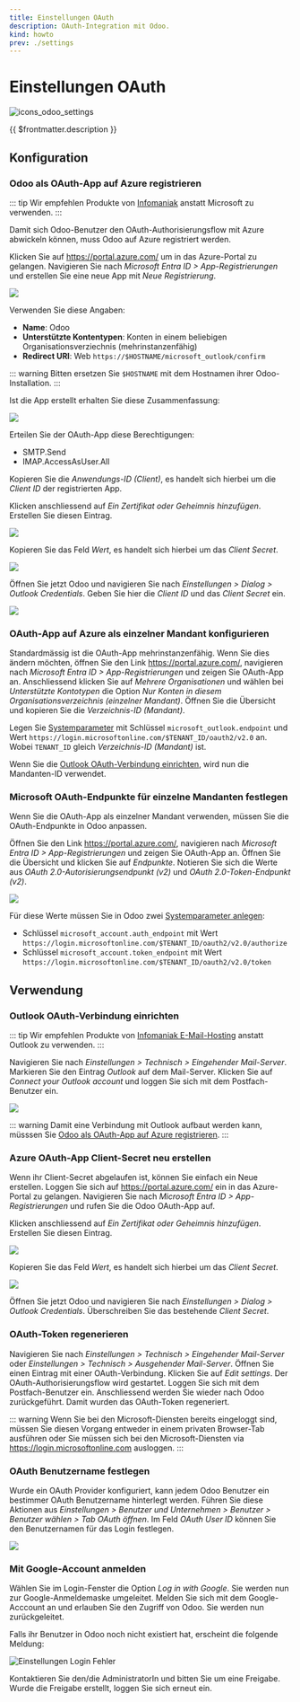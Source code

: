 ```yaml
---
title: Einstellungen OAuth
description: OAuth-Integration mit Odoo.
kind: howto
prev: ./settings
---
```

# Einstellungen OAuth
![icons_odoo_settings](attachments/icons_odoo_settings.png)

{{ $frontmatter.description }}

## Konfiguration

### Odoo als OAuth-App auf Azure registrieren

::: tip
Wir empfehlen Produkte von [Infomaniak](https://www.infomaniak.com/goto/de/home?utm_term=67ff9acbaabca) anstatt Microsoft zu verwenden.
:::

Damit sich Odoo-Benutzer den OAuth-Authorisierungsflow mit Azure abwickeln können, muss Odoo auf Azure registriert werden.

Klicken Sie auf <https://portal.azure.com/> um in das Azure-Portal zu gelangen. Navigieren Sie nach *Microsoft Entra ID > App-Registrierungen* und erstellen Sie eine neue App mit *Neue Registrierung*.

![](attachments/Einstellungen%20OAuth%20App-Registrierungen.png)

Verwenden Sie diese Angaben:

* **Name**: Odoo
* **Unterstützte Kontentypen**: Konten in einem beliebigen Organisationsverziechnis (mehrinstanzenfähig)
* **Redirect URI**: Web `https://$HOSTNAME/microsoft_outlook/confirm`

::: warning
Bitten ersetzen Sie `$HOSTNAME` mit dem Hostnamen ihrer Odoo-Installation.
:::

Ist die App erstellt erhalten Sie diese Zusammenfassung:

![](attachments/Einstellungen%20OAuth%20Odoo%20App.png)

Erteilen Sie der OAuth-App diese Berechtigungen:

* SMTP.Send
* IMAP.AccessAsUser.All

Kopieren Sie die *Anwendungs-ID (Client)*, es handelt sich hierbei um die *Client ID* der registrierten App.

Klicken anschliessend auf *Ein Zertifikat oder Geheimnis hinzufügen*. Erstellen Sie diesen Eintrag.

![](attachments/Einstellungen%20OAuth%20Client%20Secret.png)

Kopieren Sie das Feld *Wert*, es handelt sich hierbei um das *Client Secret*.

![](attachments/Einstellungen%20OAuth%20Copy%20Secret.png)

Öffnen Sie jetzt Odoo und navigieren Sie nach *Einstellungen > Dialog > Outlook Credentials*. Geben Sie hier die *Client ID* und das *Client Secret* ein.

![](attachments/Einstellungen%20OAuth%20Paste%20Client%20ID%20and%20Secret.png)

### OAuth-App auf Azure als einzelner Mandant konfigurieren

Standardmässig ist die OAuth-App mehrinstanzenfähig. Wenn Sie dies ändern möchten, öffnen Sie den Link <https://portal.azure.com/>, navigieren nach *Microsoft Entra ID > App-Registrierungen* und zeigen Sie OAuth-App an. Anschliessend klicken Sie auf *Mehrere Organisationen* und wählen bei *Unterstützte Kontotypen* die Option *Nur Konten in diesem Organisationsverzeichnis (einzelner Mandant)*. Öffnen Sie die Übersicht und kopieren Sie die *Verzeichnis-ID (Mandant)*. 

Legen Sie [Systemparameter](Development.md#Systemparameter%20anlegen) mit Schlüssel `microsoft_outlook.endpoint` und Wert `https://login.microsoftonline.com/$TENANT_ID/oauth2/v2.0` an. Wobei `TENANT_ID` gleich *Verzeichnis-ID (Mandant)* ist.

Wenn Sie die [Outlook OAuth-Verbindung einrichten](#Outlook%20OAuth-Verbindung%20einrichten), wird nun die Mandanten-ID verwendet.

### Microsoft OAuth-Endpunkte für einzelne Mandanten festlegen

Wenn Sie die OAuth-App als einzelner Mandant verwenden, müssen Sie die OAuth-Endpunkte in Odoo anpassen.

Öffnen Sie den Link <https://portal.azure.com/>, navigieren nach *Microsoft Entra ID > App-Registrierungen* und zeigen Sie OAuth-App an. Öffnen Sie die Übersicht und klicken Sie auf *Endpunkte*. Notieren Sie sich die Werte aus *OAuth 2.0-Autorisierungsendpunkt (v2)* und *OAuth 2.0-Token-Endpunkt (v2)*.

![](attachments/Settings%20OAuth%20Azure%20Endpunkte.png)

Für diese Werte müssen Sie in Odoo zwei [Systemparameter anlegen](Development.md#Systemparameter%20anlegen):

* Schlüssel `microsoft_account.auth_endpoint` mit Wert `https://login.microsoftonline.com/$TENANT_ID/oauth2/v2.0/authorize`
* Schlüssel `microsoft_account.token_endpoint` mit Wert `https://login.microsoftonline.com/$TENANT_ID/oauth2/v2.0/token`

## Verwendung

### Outlook OAuth-Verbindung einrichten

::: tip
Wir empfehlen Produkte von [Infomaniak E-Mail-Hosting](https://www.infomaniak.com/goto/de/hosting.mail?utm_term=67ff9acbaabca) anstatt Outlook zu verwenden.
:::

Navigieren Sie nach *Einstellungen > Technisch > Eingehender Mail-Server*. Markieren Sie den Eintrag *Outlook* auf dem Mail-Server. Klicken Sie auf *Connect your Outlook account* und loggen Sie sich mit dem Postfach-Benutzer ein.

![](attachments/Einstellungen%20OAuth%20Outlook.png)

::: warning
Damit eine Verbindung mit Outlook aufbaut werden kann, müsssen Sie [Odoo als OAuth-App auf Azure registrieren](#Odoo%20als%20OAuth-App%20auf%20Azure%20registrieren).
:::

### Azure OAuth-App Client-Secret neu erstellen

Wenn ihr Client-Secret abgelaufen ist, können Sie einfach ein Neue erstellen. Loggen Sie sich auf <https://portal.azure.com/> ein in das Azure-Portal zu gelangen. Navigieren Sie nach *Microsoft Entra ID > App-Registrierungen* und rufen Sie die Odoo OAuth-App auf.

Klicken anschliessend auf *Ein Zertifikat oder Geheimnis hinzufügen*. Erstellen Sie diesen Eintrag.

![](attachments/Einstellungen%20OAuth%20Client%20Secret.png)

Kopieren Sie das Feld *Wert*, es handelt sich hierbei um das *Client Secret*.

![](attachments/Einstellungen%20OAuth%20Copy%20Secret.png)

Öffnen Sie jetzt Odoo und navigieren Sie nach *Einstellungen > Dialog > Outlook Credentials*. Überschreiben Sie das bestehende *Client Secret*.

### OAuth-Token regenerieren

Navigieren Sie nach *Einstellungen > Technisch > Eingehender Mail-Server* oder *Einstellungen > Technisch > Ausgehender Mail-Server*. Öffnen Sie einen Eintrag mit einer OAuth-Verbindung. Klicken Sie auf *Edit settings*. Der OAuth-Authorisierungsflow wird gestartet. Loggen Sie sich mit dem Postfach-Benutzer ein. Anschliessend werden Sie wieder nach Odoo zurückgeführt. Damit wurden das OAuth-Token regeneriert.

::: warning
Wenn Sie bei den Microsoft-Diensten bereits eingeloggt sind, müssen Sie diesen Vorgang entweder in einem privaten Browser-Tab ausführen oder Sie müssen sich bei den Microsoft-Diensten via <https://login.microsoftonline.com> ausloggen.
:::

### OAuth Benutzername festlegen

Wurde ein OAuth Provider konfiguriert, kann jedem Odoo Benutzer ein bestimmer OAuth Benutzername hinterlegt werden. Führen Sie diese Aktionen aus *Einstellungen > Benutzer und Unternehmen > Benutzer > Benutzer wählen > Tab OAuth öffnen*. Im Feld *OAuth User ID* können Sie den Benutzernamen für das Login festlegen.

![](attachments/Integration%20OAuth%20Benutzername.png)

### Mit Google-Account anmelden

Wählen Sie im Login-Fenster die Option *Log in with Google*. Sie werden nun zur Google-Anmeldemaske umgeleitet. Melden Sie sich mit dem Google-Acccount an und erlauben Sie den Zugriff von Odoo. Sie werden nun zurückgeleitet.

Falls ihr Benutzer in Odoo noch nicht existiert hat, erscheint die folgende Meldung:

![Einstellungen Login Fehler](attachments/Einstellungen%20Login%20Fehler.png)

Kontaktieren Sie den/die AdministratorIn und bitten Sie um eine Freigabe. Wurde die Freigabe erstellt, loggen Sie sich erneut ein.